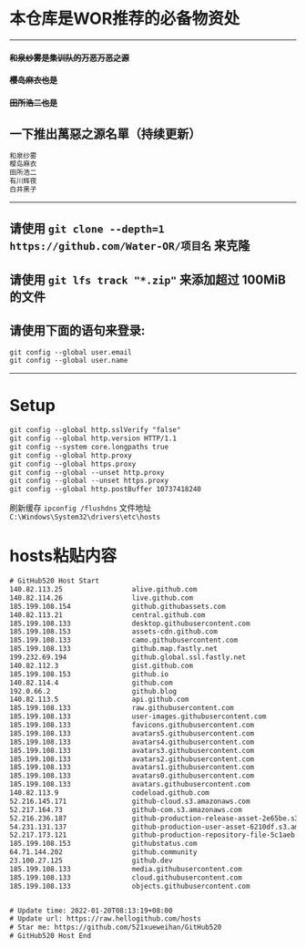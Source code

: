 # 本仓库是WOR推荐的必备物资处

---------------------------------------------

#### ~~和泉纱雾是集训队的万恶万恶之源~~
#### ~~樱岛麻衣也是~~
#### ~~田所浩二也是~~
## 一下推出萬惡之源名單（持续更新）
```txt
和泉纱雾
樱岛麻衣
田所浩二
有川辉夜
白井黑子
```

---------------------------------------------

## 请使用 `git clone --depth=1 https://github.com/Water-OR/项目名` 来克隆
## 请使用 `git lfs track "*.zip"` 来添加超过 100MiB 的文件
## 请使用下面的语句来登录:
```txt
git config --global user.email
git config --global user.name
```

---

# Setup
```txt
git config --global http.sslVerify "false"
git config --global http.version HTTP/1.1
git config --system core.longpaths true
git config --global http.proxy
git config --global https.proxy
git config --global --unset http.proxy
git config --global --unset https.proxy
git config --global http.postBuffer 10737418240
```

刷新缓存 `ipconfig /flushdns`
文件地址 `C:\Windows\System32\drivers\etc\hosts`

# hosts粘贴内容

```txt
# GitHub520 Host Start
140.82.113.25                 alive.github.com
140.82.114.26                 live.github.com
185.199.108.154               github.githubassets.com
140.82.113.21                 central.github.com
185.199.108.133               desktop.githubusercontent.com
185.199.108.153               assets-cdn.github.com
185.199.108.133               camo.githubusercontent.com
185.199.108.133               github.map.fastly.net
199.232.69.194                github.global.ssl.fastly.net
140.82.112.3                  gist.github.com
185.199.108.153               github.io
140.82.114.4                  github.com
192.0.66.2                    github.blog
140.82.113.5                  api.github.com
185.199.108.133               raw.githubusercontent.com
185.199.108.133               user-images.githubusercontent.com
185.199.108.133               favicons.githubusercontent.com
185.199.108.133               avatars5.githubusercontent.com
185.199.108.133               avatars4.githubusercontent.com
185.199.108.133               avatars3.githubusercontent.com
185.199.108.133               avatars2.githubusercontent.com
185.199.108.133               avatars1.githubusercontent.com
185.199.108.133               avatars0.githubusercontent.com
185.199.108.133               avatars.githubusercontent.com
140.82.113.9                  codeload.github.com
52.216.145.171                github-cloud.s3.amazonaws.com
52.217.164.73                 github-com.s3.amazonaws.com
52.216.236.187                github-production-release-asset-2e65be.s3.amazonaws.com
54.231.131.137                github-production-user-asset-6210df.s3.amazonaws.com
52.217.173.121                github-production-repository-file-5c1aeb.s3.amazonaws.com
185.199.108.153               githubstatus.com
64.71.144.202                 github.community
23.100.27.125                 github.dev
185.199.108.133               media.githubusercontent.com
185.199.108.133               cloud.githubusercontent.com
185.199.108.133               objects.githubusercontent.com


# Update time: 2022-01-20T08:13:19+08:00
# Update url: https://raw.hellogithub.com/hosts
# Star me: https://github.com/521xueweihan/GitHub520
# GitHub520 Host End
```
